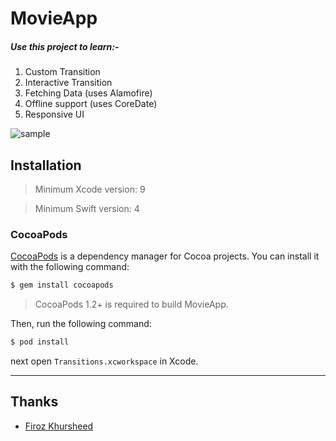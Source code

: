 # MovieApp

##### Use this project to learn:-

1. Custom Transition
2. Interactive Transition
3. Fetching Data (uses Alamofire)
4. Offline support (uses CoreDate)
5. Responsive UI

![sample](./sample.gif)


## Installation


>Minimum Xcode version: 9

>Minimum Swift version: 4

### CocoaPods

[CocoaPods](http://cocoapods.org) is a dependency manager for Cocoa projects. You can install it with the following command:

```bash
$ gem install cocoapods
```

> CocoaPods 1.2+ is required to build MovieApp.

Then, run the following command:

```bash
$ pod install
```

next open `Transitions.xcworkspace` in Xcode.

----
## Thanks
* [Firoz Khursheed](mailto:firozkhursheed@gmail.com)

